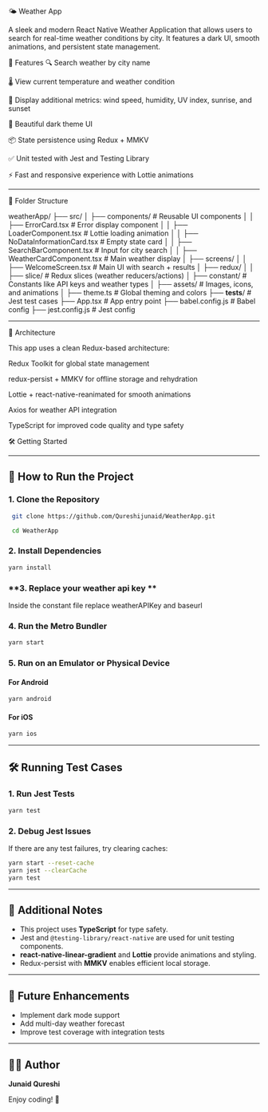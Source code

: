 🌤️ Weather App

A sleek and modern React Native Weather Application that allows users to search for real-time weather conditions by city. It features a dark UI, smooth animations, and persistent state management.

🚀 Features
🔍 Search weather by city name

🌡️ View current temperature and weather condition

🌅 Display additional metrics: wind speed, humidity, UV index, sunrise, and sunset

🎨 Beautiful dark theme UI

📦 State persistence using Redux + MMKV

✅ Unit tested with Jest and Testing Library

⚡ Fast and responsive experience with Lottie animations

---

📁 Folder Structure

weatherApp/
├── src/
│ ├── components/ # Reusable UI components
│ │ ├── ErrorCard.tsx # Error display component
│ │ ├── LoaderComponent.tsx # Lottie loading animation
│ │ ├── NoDataInformationCard.tsx # Empty state card
│ │ ├── SearchBarComponent.tsx # Input for city search
│ │ ├── WeatherCardComponent.tsx # Main weather display
│ ├── screens/
│ │ ├── WelcomeScreen.tsx # Main UI with search + results
│ ├── redux/
│ │ ├── slice/ # Redux slices (weather reducers/actions)
│ ├── constant/ # Constants like API keys and weather types
│ ├── assets/ # Images, icons, and animations
│ ├── theme.ts # Global theming and colors
├── **tests**/ # Jest test cases
├── App.tsx # App entry point
├── babel.config.js # Babel config
├── jest.config.js # Jest config

---

🧩 Architecture

This app uses a clean Redux-based architecture:

Redux Toolkit for global state management

redux-persist + MMKV for offline storage and rehydration

Lottie + react-native-reanimated for smooth animations

Axios for weather API integration

TypeScript for improved code quality and type safety

🛠️ Getting Started

---

## 🚀 How to Run the Project

### **1. Clone the Repository**

```sh
 git clone https://github.com/Qureshijunaid/WeatherApp.git
```

```sh
 cd WeatherApp
```

### **2. Install Dependencies**

```sh
yarn install
```

### **3. Replace your weather api key **

Inside the constant file replace weatherAPIKey and baseurl

### **4. Run the Metro Bundler**

```sh
yarn start
```

### **5. Run on an Emulator or Physical Device**

#### **For Android**

```sh
yarn android
```

#### **For iOS**

```sh
yarn ios
```

---

## 🛠️ Running Test Cases

### **1. Run Jest Tests**

```sh
yarn test
```

### **2. Debug Jest Issues**

If there are any test failures, try clearing caches:

```sh
yarn start --reset-cache
yarn jest --clearCache
yarn test
```

---

## 📝 Additional Notes

- This project uses **TypeScript** for type safety.
- Jest and `@testing-library/react-native` are used for unit testing components.
- **react-native-linear-gradient** and **Lottie** provide animations and styling.
- Redux-persist with **MMKV** enables efficient local storage.

---

## 📌 Future Enhancements

- Implement dark mode support
- Add multi-day weather forecast
- Improve test coverage with integration tests

---

## 👨‍💻 Author

**Junaid Qureshi**

Enjoy coding! 🚀
